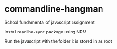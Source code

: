 # commandline-hangman
School fundamental of javascript assignment

Install readline-sync package using NPM

Run the javascript with the folder it is stored in as root
